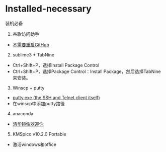 # Installed-necessary
装机必备
1. 谷歌访问助手  
- [不需要重启GitHub](https://github.com/haotian-wang/google-access-helper)
2. sublime3 + TabNine   
- Ctrl+Shift+P，选择Install Package Control
- Ctrl+Shift+P，选择Package Control：Install Package，然后选择TabNine来安装。
3. Winscp + putty 
- [putty.exe (the SSH and Telnet client itself)](https://www.chiark.greenend.org.uk/~sgtatham/putty/latest.html)
- 在winscp中添加putty路径
4. anaconda
- [清华镜像欢迎你](https://mirrors.tuna.tsinghua.edu.cn/anaconda/archive/)
5. KMSpico v10.2.0 Portable
- 激活windows和office
